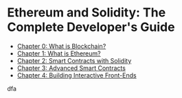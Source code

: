 # Ethereum and Solidity: The Complete Developer's Guide

- [Chapter 0: What is Blockchain?](Chapter0-Blockchain/README.md)
- [Chapter 1: What is Ethereum?](Chapter1-Introduction/README.md)
- [Chapter 2: Smart Contracts with Solidity](Chapter2-Solidity-Smart-Contract/README.md)
- [Chapter 3: Advanced Smart Contracts](Chapter3-Advanced-Smart-Contracts/README.md)
- [Chapter 4: Building Interactive Front-Ends]()

<!--

## Chapter 4: Building Interactive Front-Ends
## Chapter 5: Real Projects with Ethereum
## Chapter 6: Ethereum Project Infrastructure
## Chapter 7: Advanced Multi-Page Front-Ends
## Chapter 8: Appendix: Basic React
## Chapter 9: Extra
-->
dfa
